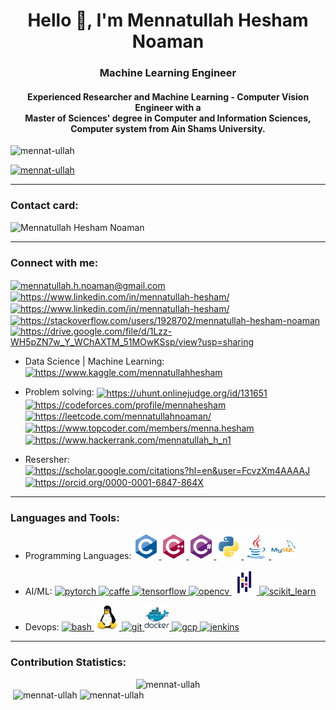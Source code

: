<h1 align="center">Hello 👋, I'm Mennatullah Hesham Noaman</h1>
<h3 align="center">Machine Learning Engineer</h3>
<h4 align="center">Experienced Researcher and Machine Learning - Computer Vision Engineer with a <br>
Master of Sciences' degree in Computer and Information Sciences, Computer system from Ain Shams University.</h4>

<p align="left"> <img src="https://komarev.com/ghpvc/?username=mennat-ullah&label=Profile%20views&color=0e75b6&style=flat" alt="mennat-ullah" /> </p>
<p align="left"> <a href="https://github.com/ryo-ma/github-profile-trophy"><img src="https://github-profile-trophy.vercel.app/?username=mennat-ullah" alt="mennat-ullah" /></a> </p>
<hr>

<h3 align="left">Contact card:</h3>
<img src="https://drive.google.com/uc?export=view&id=15nSnZm72gB91h3iRC8Np5XwZVGalBxwI" alt="Mennatullah Hesham Noaman" height="200" width="200"/></a>
<hr>

<h3 align="left">Connect with me:</h3>
<p align="left">

<a href="mailto:mennatullah.h.noaman@gmail.com" target="blank"><img align="center" src="https://upload.wikimedia.org/wikipedia/commons/thumb/7/7e/Gmail_icon_%282020%29.svg/640px-Gmail_icon_%282020%29.svg.png" alt="mennatullah.h.noaman@gmail.com" height="30" width="40" /></a> 
<a href="mailto:mennatullah.hesham@cis.asu.edu.eg" target="blank"><img align="center" src="https://upload.wikimedia.org/wikipedia/commons/thumb/d/df/Microsoft_Office_Outlook_%282018%E2%80%93present%29.svg/1200px-Microsoft_Office_Outlook_%282018%E2%80%93present%29.svg.png" alt="https://www.linkedin.com/in/mennatullah-hesham/" height="30" width="40" /></a> 
<a href="https://www.linkedin.com/in/mennatullah-hesham/" target="blank"><img align="center" src="https://raw.githubusercontent.com/rahuldkjain/github-profile-readme-generator/master/src/images/icons/Social/linked-in-alt.svg" alt="https://www.linkedin.com/in/mennatullah-hesham/" height="30" width="40" /></a> 
<a href="https://stackoverflow.com/users/1928702/mennatullah-hesham-noaman" target="blank"><img align="center" src="https://raw.githubusercontent.com/rahuldkjain/github-profile-readme-generator/master/src/images/icons/Social/stack-overflow.svg" alt="https://stackoverflow.com/users/1928702/mennatullah-hesham-noaman" height="30" width="40" /></a> 
<a href="https://drive.google.com/file/d/1Lzz-WH5pZN7w_Y_WChAXTM_51MOwKSsp/view?usp=sharing" target="blank"><img align="center" src="https://drive.google.com/uc?export=view&id=1kmGM5C0r0rBYR5v1L6YBPySFtLg1bCkj" alt="https://drive.google.com/file/d/1Lzz-WH5pZN7w_Y_WChAXTM_51MOwKSsp/view?usp=sharing" height="30" width="40"/></a>

- Data Science | Machine Learning: 
<a href="https://www.kaggle.com/mennatullahhesham" target="blank"><img align="center" src="https://raw.githubusercontent.com/rahuldkjain/github-profile-readme-generator/master/src/images/icons/Social/kaggle.svg" alt="https://www.kaggle.com/mennatullahhesham" height="30" width="40" /></a>

- Problem solving: 
<a href="https://uhunt.onlinejudge.org/id/131651" target="blank"><img align="center" src="https://uhunt.onlinejudge.org/images/uva.png" alt="https://uhunt.onlinejudge.org/id/131651" height="30" width="40" /></a> 
<a href="https://codeforces.com/profile/mennahesham" target="blank"><img align="center" src="https://raw.githubusercontent.com/rahuldkjain/github-profile-readme-generator/master/src/images/icons/Social/codeforces.svg" alt="https://codeforces.com/profile/mennahesham" height="30" width="40" /></a> 
<a href="https://leetcode.com/mennatullahnoaman/" target="blank"><img align="center" src="https://raw.githubusercontent.com/rahuldkjain/github-profile-readme-generator/master/src/images/icons/Social/leet-code.svg" alt="https://leetcode.com/mennatullahnoaman/" height="30" width="40" /></a> 
<a href="https://www.topcoder.com/members/menna.hesham" target="blank"><img align="center" src="https://raw.githubusercontent.com/rahuldkjain/github-profile-readme-generator/master/src/images/icons/Social/topcoder.svg" alt="https://www.topcoder.com/members/menna.hesham" height="30" width="40" /></a> 
<a href="https://www.hackerrank.com/mennatullah_h_n1" target="blank"><img align="center" src="https://raw.githubusercontent.com/rahuldkjain/github-profile-readme-generator/master/src/images/icons/Social/hackerrank.svg" alt="https://www.hackerrank.com/mennatullah_h_n1" height="30" width="40" /></a> 

- Resersher: 
<a href="https://scholar.google.com/citations?hl=en&user=FcvzXm4AAAAJ" target="blank"><img align="center" src="https://upload.wikimedia.org/wikipedia/commons/thumb/c/c7/Google_Scholar_logo.svg/2048px-Google_Scholar_logo.svg.png" alt="https://scholar.google.com/citations?hl=en&user=FcvzXm4AAAAJ" height="30" width="40" /></a> 
<a href="https://orcid.org/0000-0001-6847-864X" target="blank"><img align="center" src="https://upload.wikimedia.org/wikipedia/commons/thumb/0/06/ORCID_iD.svg/1200px-ORCID_iD.svg.png" alt="https://orcid.org/0000-0001-6847-864X" height="30" width="40" /></a>
</p>
<hr>

<h3 align="left">Languages and Tools:</h3>
<p align="left">
  
- Programming Languages:
<a href="https://www.cprogramming.com/" target="_blank" rel="noreferrer"> <img src="https://raw.githubusercontent.com/devicons/devicon/master/icons/c/c-original.svg" alt="c" width="40" height="40"/> </a>
<a href="https://www.w3schools.com/cpp/" target="_blank" rel="noreferrer"> <img src="https://raw.githubusercontent.com/devicons/devicon/master/icons/cplusplus/cplusplus-original.svg" alt="cplusplus" width="40" height="40"/> </a>
<a href="https://www.w3schools.com/cs/" target="_blank" rel="noreferrer"> <img src="https://raw.githubusercontent.com/devicons/devicon/master/icons/csharp/csharp-original.svg" alt="csharp" width="40" height="40"/> </a>
<a href="https://www.python.org" target="_blank" rel="noreferrer"> <img src="https://raw.githubusercontent.com/devicons/devicon/master/icons/python/python-original.svg" alt="python" width="40" height="40"/> </a>
<a href="https://www.java.com" target="_blank" rel="noreferrer"> <img src="https://raw.githubusercontent.com/devicons/devicon/master/icons/java/java-original.svg" alt="java" width="40" height="40"/> </a>
<a href="https://www.mysql.com/" target="_blank" rel="noreferrer"> <img src="https://raw.githubusercontent.com/devicons/devicon/master/icons/mysql/mysql-original-wordmark.svg" alt="mysql" width="40" height="40"/> </a>

- AI/ML:
<a href="https://pytorch.org/" target="_blank" rel="noreferrer"> <img src="https://www.vectorlogo.zone/logos/pytorch/pytorch-icon.svg" alt="pytorch" width="40" height="40"/> </a> 
<a href="https://caffe.berkeleyvision.org/" target="_blank" rel="noreferrer"> <img src="https://images.deepai.org/glossary-terms/3f4000d983884cb59d68b346077c6eaa/caffe.png" alt="caffe" width="50" height="40"/> </a> 
<a href="https://www.tensorflow.org" target="_blank" rel="noreferrer"> <img src="https://www.vectorlogo.zone/logos/tensorflow/tensorflow-icon.svg" alt="tensorflow" width="40" height="40"/> </a> 
<a href="https://opencv.org/" target="_blank" rel="noreferrer"> <img src="https://www.vectorlogo.zone/logos/opencv/opencv-icon.svg" alt="opencv" width="40" height="40"/> </a> 
<a href="https://pandas.pydata.org/" target="_blank" rel="noreferrer"> <img src="https://raw.githubusercontent.com/devicons/devicon/2ae2a900d2f041da66e950e4d48052658d850630/icons/pandas/pandas-original.svg" alt="pandas" width="40" height="40"/> </a> 
<a href="https://scikit-learn.org/" target="_blank" rel="noreferrer"> <img src="https://upload.wikimedia.org/wikipedia/commons/0/05/Scikit_learn_logo_small.svg" alt="scikit_learn" width="40" height="40"/> </a> 

- Devops: 
<a href="https://www.gnu.org/software/bash/" target="_blank" rel="noreferrer"> <img src="https://www.vectorlogo.zone/logos/gnu_bash/gnu_bash-icon.svg" alt="bash" width="40" height="40"/> </a> 
<a href="https://www.linux.org/" target="_blank" rel="noreferrer"> <img src="https://raw.githubusercontent.com/devicons/devicon/master/icons/linux/linux-original.svg" alt="linux" width="40" height="40"/> </a> 
<a href="https://git-scm.com/" target="_blank" rel="noreferrer"> <img src="https://www.vectorlogo.zone/logos/git-scm/git-scm-icon.svg" alt="git" width="40" height="40"/> </a> 
<a href="https://www.docker.com/" target="_blank" rel="noreferrer"> <img src="https://raw.githubusercontent.com/devicons/devicon/master/icons/docker/docker-original-wordmark.svg" alt="docker" width="40" height="40"/> </a> 
<a href="https://cloud.google.com" target="_blank" rel="noreferrer"> <img src="https://www.vectorlogo.zone/logos/google_cloud/google_cloud-icon.svg" alt="gcp" width="40" height="40"/> </a> 
<a href="https://www.jenkins.io" target="_blank" rel="noreferrer"> <img src="https://www.vectorlogo.zone/logos/jenkins/jenkins-icon.svg" alt="jenkins" width="40" height="40"/> </a> 
</p>
<hr>

<h3 align="left">Contribution Statistics:</h3>
<div align="center">
<img  src="https://github-readme-stats.vercel.app/api/top-langs?username=mennat-ullah&show_icons=true&locale=en&layout=compact" alt="mennat-ullah" /> 
</div>
<div> &nbsp;<img  src="https://github-readme-stats.vercel.app/api?username=mennat-ullah&show_icons=true&locale=en" alt="mennat-ullah" /> 
<img  src="https://github-readme-streak-stats.herokuapp.com/?user=mennat-ullah&" alt="mennat-ullah" />
</div>
